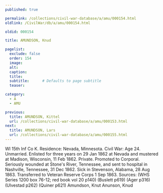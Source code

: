 ```yaml
---
published: true

permalink: /collections/civil-war-database/a/amu/000154.html
oldlink: /CivilWar/db/a/amu/000154.html

oldid: 000154

title: AMUNDSON, Knud

pagelist:
  exclude: false
  order: 154
  image: 
  alt:
  caption:
  title:
  subtitle:      # Defaults to page subtitle
  teaser:

category: 
  - A 
  - AMU

previous:
  title: AMUNDSON, Kittel
  url: /collections/civil-war-database/a/amu/000153.html  
next:
  title: AMUNDSON, Lars
  url: /collections/civil-war-database/a/amu/000155.html   
---
```

WI 15th Inf Co K. Residence: Nevada, Minnesota. Civil War: Age 24. Unmarried. Enlisted for three years on 29 Jan 1862 at Nevada and mustered at Madison, Wisconsin, 11 Feb 1862. Private. Promoted to Corporal. Seriously wounded at Stone&#39;s River, Tennessee, and sent to hospital in Nashville, Tennessee, 31 Dec 1862. Sick in Stevenson, Alabama, 28 Aug 1863. Transferred to Veteran Reserve Corps 1 Sep 1863. Sources: (WHS Series 1200 box 76-12; red book vol 20 p140) (Buslett p619) (Ager p316) (Ulvestad p262) (Quiner p621) &#147;Amundson, Knut&#148; &#147;Anunson, Knud&#148;